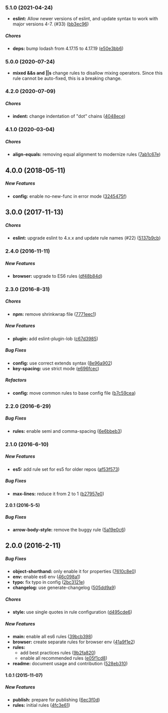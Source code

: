 ### 5.1.0 (2021-04-24)

* **eslint:** Allow newer versions of eslint, and update syntax to work with major versions 4-7. (#33) ([bb3ec96](https://github.com/lob/eslint-config-lob/commit/bb3ec9655d5c187e87e334c65660a50618dedf4d))

##### Chores

* **deps:**  bump lodash from 4.17.15 to 4.17.19 ([e50e3bb6](https://github.com/lob/eslint-config-lob/commit/e50e3bb6954c767c765bb6402d92d98eaaf9ebbf))

### 5.0.0 (2020-07-24)

* **mixed &&s and ||s** change rules to disallow mixing operators.  Since this rule cannot be auto-fixed, this is a breaking change.

### 4.2.0 (2020-07-09)

##### Chores

* **indent:**  change indentation of "dot" chains ([4048ece](https://github.com/lob/eslint-config-lob/commit/4048ece7ce4ce483e9eccdc643fedc8e06f2327c))

### 4.1.0 (2020-03-04)

##### Chores

* **align-equals:**  removing equal alignment to modernize rules ([7ab1c67e](https://github.com/lob/eslint-config-lob/commit/7ab1c67ee78328898bacbfe1c638a3123f769570))

## 4.0.0 (2018-05-11)

##### New Features

* **config:**  enable no-new-func in error mode ([3245475f](https://github.com/lob/eslint-config-lob/commit/3245475f419f35ad41a100d0b962a8d5f24bb464))

## 3.0.0 (2017-11-13)

##### Chores

* **eslint:** upgrade eslint to 4.x.x and update rule names (#22) ([5137b9cb](https://github.com/lob/eslint-config-lob/commit/5137b9cb25f88d549ad2aa4d7e720e3d365865c6))

### 2.4.0 (2016-11-11)

##### New Features

* **browser:** upgrade to ES6 rules ([df48b84d](https://github.com/lob/eslint-config-lob/commit/df48b84dc66b360024828ebe82e1d91f792c53c8))

### 2.3.0 (2016-8-31)

##### Chores

* **npm:** remove shrinkwrap file ([7771eec1](https://github.com/lob/eslint-config-lob/commit/7771eec10660486b5c5b6ba5889f29de21a22ec7))

##### New Features

* **plugin:** add eslint-plugin-lob ([c67d3985](https://github.com/lob/eslint-config-lob/commit/c67d3985641943c1c05f74cca5b9fbbd8d50bc61))

##### Bug Fixes

* **config:** use correct extends syntax ([8e96a902](https://github.com/lob/eslint-config-lob/commit/8e96a9027b851ce2dbd6148f61a0df9142977029))
* **key-spacing:** use strict mode ([e696fcec](https://github.com/lob/eslint-config-lob/commit/e696fcec1424e1d2311276112a51bb7efaecbefc))

##### Refactors

* **config:** move common rules to base config file ([b7c59cea](https://github.com/lob/eslint-config-lob/commit/b7c59ceafc7a0ef3a7fb39aeceee3dacd62ecc7a))

### 2.2.0 (2016-6-29)

##### Bug Fixes

* **rules:** enable semi and comma-spacing ([6e6bbeb3](https://github.com/lob/eslint-config-lob/commit/6e6bbeb3))

### 2.1.0 (2016-6-10)

##### New Features

* **es5:** add rule set for es5 for older repos ([af53f573](https://github.com/lob/eslint-config-lob/commit/af53f573))

##### Bug Fixes

* **max-lines:** reduce it from 2 to 1 ([b27957e0](https://github.com/lob/eslint-config-lob/commit/b27957e0))

#### 2.0.1 (2016-5-5)

##### Bug Fixes

* **arrow-body-style:** remove the buggy rule ([5a19e0c6](https://github.com/lob/eslint-config-lob/commit/5a19e0c6))

## 2.0.0 (2016-2-11)

##### Bug Fixes

* **object-shorthand:** only enable it for properties ([7610c8e0](https://github.com/lob/eslint-config-lob/commit/7610c8e0))
* **env:** enable es6 env ([46c098a1](https://github.com/lob/eslint-config-lob/commit/46c098a1))
* **typo:** fix typo in config ([2bc3121e](https://github.com/lob/eslint-config-lob/commit/2bc3121e))
* **changelog:** use generate-changelog ([505dd9a9](https://github.com/lob/eslint-config-lob/commit/505dd9a9))

##### Chores

* **style:** use single quotes in rule configuration ([d495cde6](https://github.com/lob/eslint-config-lob/commit/d495cde6))

##### New Features

* **main:** enable all es6 rules ([39bcb398](https://github.com/lob/eslint-config-lob/commit/39bcb398))
* **browser:** create separate rules for browser env ([41a9f1e2](https://github.com/lob/eslint-config-lob/commit/41a9f1e2))
* **rules:**
  * add best practices rules ([9b2fa820](https://github.com/lob/eslint-config-lob/commit/9b2fa820))
  * enable all recommended rules ([e05f1cd8](https://github.com/lob/eslint-config-lob/commit/e05f1cd8))
* **readme:** document usage and contribution ([528eb310](https://github.com/lob/eslint-config-lob/commit/528eb310))

#### 1.0.1 (2015-11-07)

##### New Features

* **publish:** prepare for publishing ([6ec3f0d](https://github.com/lob/eslint-config-lob/commit/6ec3f0d))
* **rules:** initial rules ([4fc3e61](https://github.com/lob/eslint-config-lob/commit/4fc3e61))
